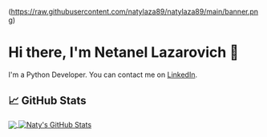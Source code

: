 (https://raw.githubusercontent.com/natylaza89/natylaza89/main/banner.png)

# Hi there, I'm Netanel Lazarovich 👋
I'm a Python Developer.
You can contact me on [LinkedIn](https://www.linkedin.com/in/natylaza89/).

## 📈 GitHub Stats
<a href="https://github.com/MartinHeinz/MartinHeinz">
  <img align="center" src="https://github-readme-stats.vercel.app/api/top-langs/?username=natylaza89&hide=java,html&theme=midnight-purple" />
</a>
<a href="https://github.com/MartinHeinz/MartinHeinz">
  <img align="center" src="https://github-readme-stats.vercel.app/api?username=natylaza89&show_icons=true&line_height=27&count_private=true&theme=midnight-purple" alt="Naty's GitHub Stats" />
</a>